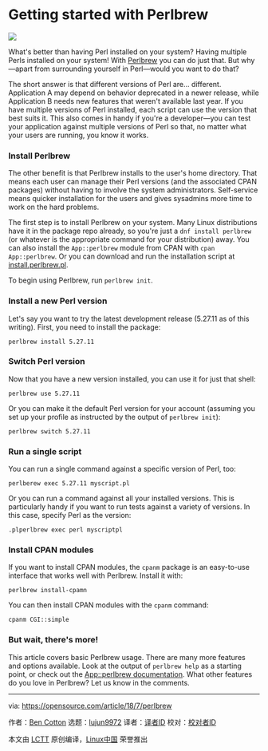 Getting started with Perlbrew
======

![](https://opensource.com/sites/default/files/styles/image-full-size/public/lead-images/coffee_cafe_brew_laptop_desktop.jpg?itok=G-n1o1-o)

What's better than having Perl installed on your system? Having multiple Perls installed on your system! With [Perlbrew][1] you can do just that. But why—apart from surrounding yourself in Perl—would you want to do that?

The short answer is that different versions of Perl are… different. Application A may depend on behavior deprecated in a newer release, while Application B needs new features that weren't available last year. If you have multiple versions of Perl installed, each script can use the version that best suits it. This also comes in handy if you're a developer—you can test your application against multiple versions of Perl so that, no matter what your users are running, you know it works.

### Install Perlbrew

The other benefit is that Perlbrew installs to the user's home directory. That means each user can manage their Perl versions (and the associated CPAN packages) without having to involve the system administrators. Self-service means quicker installation for the users and gives sysadmins more time to work on the hard problems.

The first step is to install Perlbrew on your system. Many Linux distributions have it in the package repo already, so you're just a `dnf install perlbrew` (or whatever is the appropriate command for your distribution) away. You can also install the `App::perlbrew` module from CPAN with `cpan App::perlbrew`. Or you can download and run the installation script at [install.perlbrew.pl][2].

To begin using Perlbrew, run `perlbrew init`.

### Install a new Perl version

Let's say you want to try the latest development release (5.27.11 as of this writing). First, you need to install the package:
```
perlbrew install 5.27.11

```

### Switch Perl version

Now that you have a new version installed, you can use it for just that shell:
```
perlbrew use 5.27.11

```

Or you can make it the default Perl version for your account (assuming you set up your profile as instructed by the output of `perlbrew init`):
```
perlbrew switch 5.27.11

```

### Run a single script

You can run a single command against a specific version of Perl, too:
```
perlberew exec 5.27.11 myscript.pl

```

Or you can run a command against all your installed versions. This is particularly handy if you want to run tests against a variety of versions. In this case, specify Perl as the version:
```
.plperlbrew exec perl myscriptpl

```

### Install CPAN modules

If you want to install CPAN modules, the `cpanm` package is an easy-to-use interface that works well with Perlbrew. Install it with:
```
perlbrew install-cpamn

```

You can then install CPAN modules with the `cpanm` command:
```
cpanm CGI::simple

```

### But wait, there's more!

This article covers basic Perlbrew usage. There are many more features and options available. Look at the output of `perlbrew help` as a starting point, or check out the [App::perlbrew documentation][3]. What other features do you love in Perlbrew? Let us know in the comments.

--------------------------------------------------------------------------------

via: https://opensource.com/article/18/7/perlbrew

作者：[Ben Cotton][a]
选题：[lujun9972](https://github.com/lujun9972)
译者：[译者ID](https://github.com/译者ID)
校对：[校对者ID](https://github.com/校对者ID)

本文由 [LCTT](https://github.com/LCTT/TranslateProject) 原创编译，[Linux中国](https://linux.cn/) 荣誉推出

[a]:https://opensource.com/users/bcotton
[1]:https://perlbrew.pl/
[2]:https://raw.githubusercontent.com/gugod/App-perlbrew/master/perlbrew-install
[3]:https://metacpan.org/pod/App::perlbrew
